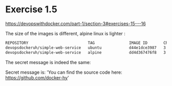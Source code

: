 # Exercise 1.5
https://devopswithdocker.com/part-1/section-3#exercises-15---16


The size of the images is different, alpine linux is lighter :
``` bash
REPOSITORY                          TAG               IMAGE ID       CREATED       SIZE
devopsdockeruh/simple-web-service   ubuntu            d44e1dce3987   3 years ago   126MB
devopsdockeruh/simple-web-service   alpine            dd4d367476f8   3 years ago   24.3MB
```

The secret message is indeed the same:

Secret message is: 'You can find the source code here: https://github.com/docker-hy'